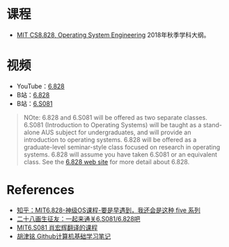 <!--
 * @Author: JohnJeep
 * @Date: 2021-04-10 15:58:00
 * @LastEditTime: 2025-04-05 11:21:19
 * @LastEditors: JohnJeep
 * @Description: In User Settings Edit
-->

# 课程

- [MIT CS8.828, Operating System Engineering](https://pdos.csail.mit.edu/6.828/2018/schedule.html) 2018年秋季学科大纲。


# 视频

- YouTube：[6.828](https://www.youtube.com/playlist?list=PLfciLKR3SgqNJKKIKUliWoNBBH1VHL3AP)
- B站：[6.828](https://www.bilibili.com/video/av15896196/)
- B站：[6.S081](https://www.bilibili.com/video/BV19k4y1C7kA?from=search&seid=8656595108283984685) 

> NOte: 6.828 and 6.S081 will be offered as two separate classes. 6.S081 (Introduction to Operating Systems) will be taught as a stand-alone AUS subject for undergraduates, and will provide an introduction to operating systems. 6.828 will be offered as a graduate-level seminar-style class focused on research in operating systems. 6.828 will assume you have taken 6.S081 or an equivalent class. See the [6.828 web site](https://abelay.github.io/6828seminar/schedule.html) for more detail about 6.828.



# References

- [知乎：MIT6.828-神级OS课程-要是早遇到，我还会是这种 five 系列](https://zhuanlan.zhihu.com/p/74028717) 
- [二十八画生征友：一起来通关6.S081/6.828吧](https://zhuanlan.zhihu.com/p/251366985)
- [MIT6.S081 肖宏辉翻译的课程](https://mit-public-courses-cn-translatio.gitbook.io/mit6-s081/)
- [胡津铭 Github计算机基础学习笔记](https://github.com/conanhujinming/comments-for-awesome-courses)